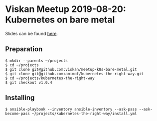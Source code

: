 # Viskan Meetup 2019-08-20: Kubernetes on bare metal

Slides can be found [here](https://docs.google.com/presentation/d/1vY6zNNfqQXXBz10egJDRS-vJoRXK0mhxFkdMvlFNW0o).


## Preparation

```shell
$ mkdir --parents ~/projects
$ cd ~/projects
$ git clone git@github.com:viskan/meetup-k8s-bare-metal.git
$ git clone git@github.com:amimof/kubernetes-the-right-way.git
$ cd ~/projects/kubernetes-the-right-way
$ git checkout v1.0.4
```


## Installing

```shell
$ ansible-playbook --inventory ansible-inventory --ask-pass --ask-become-pass ~/projects/kubernetes-the-right-way/install.yml
```
